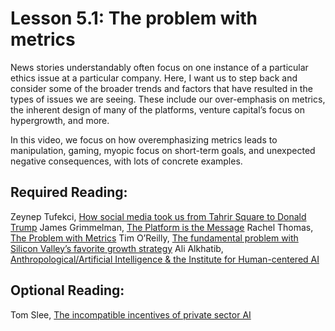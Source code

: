 # Lesson 5.1: The problem with metrics 

News stories understandably often focus on one instance of a particular ethics issue at a particular company.  Here, I want us to step back and consider some of the broader trends and factors that have resulted in the types of issues we are seeing.  These include our over-emphasis on metrics, the inherent design of many of the platforms, venture capital’s focus on hypergrowth, and more.

In this video, we focus on how overemphasizing metrics leads to manipulation, gaming, myopic focus on short-term goals, and unexpected negative consequences, with lots of concrete examples.

## Required Reading:
Zeynep Tufekci, [How social media took us from Tahrir Square to Donald Trump](https://www.technologyreview.com/s/611806/how-social-media-took-us-from-tahrir-square-to-donald-trump/)
James Grimmelman, [The Platform is the Message](https://papers.ssrn.com/sol3/papers.cfm?abstract_id=3132758)
Rachel Thomas, [The Problem with Metrics](https://www.fast.ai/2019/09/24/metrics/)
Tim O’Reilly, [The fundamental problem with Silicon Valley’s favorite growth strategy](https://qz.com/1540608/the-problem-with-silicon-valleys-obsession-with-blitzscaling-growth/)
Ali Alkhatib, [Anthropological/Artificial Intelligence & the Institute for Human-centered AI](https://ali-alkhatib.com/blog/anthropological-intelligence)

## Optional Reading:
Tom Slee, [The incompatible incentives of private sector AI](https://tomslee.github.io/publication/oup_private_sector_ai/)

